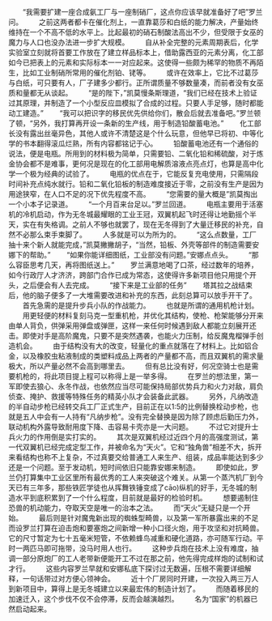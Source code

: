 　　“我需要扩建一座合成氨工厂与一座制硝厂，这点你应该早就准备好了吧”罗兰问。
　　之前这两者都卡在催化剂上，一直靠葛莎和白纸的能力解决，产量始终维持在一个不高不低的水平上。比起最初的硝石制酸法高出不少，但受限于女巫的魔力与人口也没办法进一步扩大规模。
　　自从补全完整的元素周期表后，化学实验室立刻就将首要工作放在了建立样品标本上，借助露西亚的元素分离，化工部如今已把表上的元素和实际标本一一对应起来。这使得一些颇为稀罕的物质不再陌生，比如工业制硝所常用的催化剂铂、铑等。
　　或许在效率上，它比不过葛莎与白纸，可只要有人，厂子建多少都行。正所谓质量不够数量凑，而前者没有女巫质和量都无从谈起。
　　“是的陛下，”凯莫慢条斯理道，“我们已经在技术上验证过其原理，并制造了一个小型反应皿模拟了合成的过程。只要人手足够，随时都能动工建造。”
　　“我可以把识字的移民优先供给你们，散会后就去准备吧。”罗兰顿了顿，“另外，我打算再开设一条新的生产线，用于制造铅酸蓄电池。”
　　化工部长没有露出丝毫异色，其他人或许不清楚这是个什么玩意，但他早已将初、中等化学的书本翻得滚瓜烂熟，所有内容都铭记于心。
　　铅酸蓄电池还有一个通俗的说法，便是电瓶。所用到的材料极为简单，只需要铅、二氧化铅和稀硫酸，对于炼金协会都不是难事，更何况是现在的化工部用电解质溶液点亮点灯，也算是高中化学一个极为经典的试验了。
　　电瓶的优点在于，它能反复充电使用，只需隔段时间补充点纯水就行。铅和二氧化铅板的制造难度接近于零，之前没有生产是因为用途狭窄，在人口不足的况下优先程度不高。
　　“您需要的量大概是”凯莫掏出一个小本子记录道。
　　“一个月百来台足以。”罗兰回道。
　　电瓶主要用于活塞机的冷机启动，作为无冬城最耀眼的工业王冠，双翼机起飞时还得让地勤摇个半天，实在有失格调。之前人不够也就罢了，现在无冬得到了大量迁移民的补充，自然不必那么束手束脚了。
　　人多就是可以为所为的。
　　“这么点数量，工厂抽十来个新人就能完成，”凯莫撇撇胡子，“当然，铅板、外壳等部件的制造需要安娜下的帮助。”
　　“如果你能详细图纸，工业部没有问题。”安娜点点头。
　　“那么容臣思考几天，再将图纸送上。”
　　罗兰满意地喝了口茶，经过数年的培养，如今行政厅人才济济，跨部门合作已成为常态，这使得许多新项目他只用提个开头，之后便会有人去完成。
　　“接下来是工业部的任务”
　　塔其拉之战结束后，他的脑子便多了一大堆需要改进和补充的东西，此刻总算可以放手开干了。
　　首先急需的是提升步兵小队的作战能力。
　　也就是所谓的通用机枪计划。
　　用更轻便的材料复刻马克一型重机枪，并优化其结构，使枪、枪架能够分开来由单人背负，供弹采用弹盘或弹匣，这样一来任何时候遇到敌人都能立刻展开还击。即使对手是高阶魔鬼，只要不是突然遇袭，也能火力压制，给反魔鬼榴弹手创造机会。
　　由于结构没有大的改变，轻量化的重点就落在了材料上。比如铝合金，以及橡胶虫粘液制成的类塑料成品上两者的产量都不高，而且双翼机的需求量极大，所以产量必然不会高到哪里去。
　　但有总比没有好，何况空骑士也是需要机枪的，将此项目提上程可以称得上是一举多得。
　　在罗兰的想法里，第一军即使去狼心、永冬作战，也依然应当尽可能保持局部优势兵力和火力对敌，肩负侦查、掩护、救援等特殊任务的精英小队才会装备此武器。
　　另外，凡纳改造的半自动步枪已经转交兵工厂正式生产，目前正在以1:5的比例替换栓动步枪，也就是五人中会有一人持有“凡纳步枪”。没有完全替换是因为除了顾虑后勤压力外，联动机构外露导致耐用度下降、击容易卡壳亦是一大问题。
　　不过它对提升士兵火力的作用倒是实打实的。
　　其次是双翼机经过近四个月的高强度测试，第一代双翼机已经完成定型工作，并被命名为“天火”。它和“独角兽”相差不大，拆开来看结构也称不上复杂，不过真要交给普通工人来生产、组装，成品率能达到多少还是一个问题。至于发动机，短时间依旧只能靠安娜来制造。
　　即使如此，罗兰仍打算集中工业区里所有最优秀的工人来突破这个难关。从第一个蒸汽机厂到今天已有三年多，那些铁匠学徒也从挥舞铁锤变成了cāo)纵机的好手，无冬城的制造水平到底积累到了一个什么程度，目前就是最好的检验时机。
　　想要遏制住恐兽的机动能力，夺取天空是唯一的治本之法。
　　而“天火”无疑只是一个开始。
　　最后则是针对魔鬼新出现的蜘蛛型畸兽，以及第一军所暴露出来的不足而设罗兰打算在迫击炮和要塞炮之间新增一种小口径火炮，用于攻坚和对抗畸兽。它的尺寸暂定为七十五毫米短管，不依赖蜂鸟减重和硬化道路，亦可随军行动。平时一两匹马即可拖带，没马时用人也行。
　　这种步兵炮在技术上没有难度，抽调一部分原炮厂的工人老带新便能开工不过在那之前，他先得完成样炮的试制和试才行。
　　这些内容罗兰早就和安娜私底下探讨过无数遍，压根不需要详细解释，一句话带过对方便心领神会。
　　近十个厂房同时开建，一次投入两三万人到新项目中，算得上是无冬城建立以来最宏伟的制造计划了。
　　而随着移民的加速迁入，这个步伐不仅不会停滞，反而会越演越烈。
　　名为“国家”的机器已然启动起来。